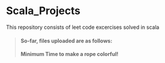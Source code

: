# Scala_Projects
This repository consists of leet code excercises solved in scala
> #### So-far, files uploaded are as follows:
> #### Minimum Time to make a rope colorful!

